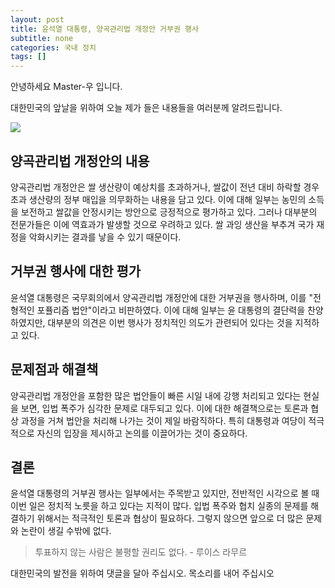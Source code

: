 ```yaml
---
layout: post
title: 윤석열 대통령, 양곡관리법 개정안 거부권 행사
subtitle: none
categories: 국내 정치
tags: []
---
```


안녕하세요 Master-우 입니다.

대한민국의 앞날을 위하여 오늘 제가 들은 내용들을 여러분께 알려드립니다.




![](https://source.unsplash.com/800x450/?luxury)

##  양곡관리법 개정안의 내용
양곡관리법 개정안은 쌀 생산량이 예상치를 초과하거나, 쌀값이 전년 대비 하락할 경우 초과 생산량의 정부 매입을 의무화하는 내용을 담고 있다. 이에 대해 일부는 농민의 소득을 보전하고 쌀값을 안정시키는 방안으로 긍정적으로 평가하고 있다. 그러나 대부분의 전문가들은 이에 역효과가 발생할 것으로 우려하고 있다. 쌀 과잉 생산을 부추겨 국가 재정을 악화시키는 결과를 낳을 수 있기 때문이다.

## 거부권 행사에 대한 평가
윤석열 대통령은 국무회의에서 양곡관리법 개정안에 대한 거부권을 행사하며, 이를 "전형적인 포퓰리즘 법안"이라고 비판하였다. 이에 대해 일부는 윤 대통령의 결단력을 찬양하였지만, 대부분의 의견은 이번 행사가 정치적인 의도가 관련되어 있다는 것을 지적하고 있다.

## 문제점과 해결책
양곡관리법 개정안을 포함한 많은 법안들이 빠른 시일 내에 강행 처리되고 있다는 현실을 보면, 입법 폭주가 심각한 문제로 대두되고 있다. 이에 대한 해결책으로는 토론과 협상 과정을 거쳐 법안을 처리해 나가는 것이 제일 바람직하다. 특히 대통령과 여당이 적극적으로 자신의 입장을 제시하고 논의를 이끌어가는 것이 중요하다.

## 결론
윤석열 대통령의 거부권 행사는 일부에서는 주목받고 있지만, 전반적인 시각으로 볼 때 이번 일은 정치적 노릇을 하고 있다는 지적이 많다. 입법 폭주와 협치 실종의 문제를 해결하기 위해서는 적극적인 토론과 협상이 필요하다. 그렇지 않으면 앞으로 더 많은 문제와 논란이 생길 수밖에 없다.


> 투표하지 않는 사람은 불평할 권리도 없다. - 루이스 라무르

대한민국의 발전을 위하여 댓글을 달아 주십시오. 목소리를 내어 주십시오
